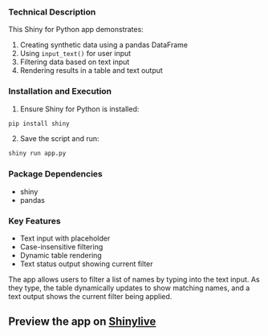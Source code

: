 ### Technical Description
This Shiny for Python app demonstrates:
1. Creating synthetic data using a pandas DataFrame
2. Using `input_text()` for user input
3. Filtering data based on text input
4. Rendering results in a table and text output

### Installation and Execution
1. Ensure Shiny for Python is installed:
```bash
pip install shiny
```

2. Save the script and run:
```bash
shiny run app.py
```

### Package Dependencies
- shiny
- pandas

### Key Features
- Text input with placeholder
- Case-insensitive filtering
- Dynamic table rendering
- Text status output showing current filter

The app allows users to filter a list of names by typing into the text input. As they type, the table dynamically updates to show matching names, and a text output shows the current filter being applied.
## Preview the app on [Shinylive](https://shinylive.io/py/app/#h=0&code=NobwRAdghgtgpmAXAAjFADugdOgnmAGlQGMB7CAFzkqVQDMAnUmZAZwAsBLCXZTmdKQYVkDOFGIVOANzgAdCI2ZsuPLHAAe6Ma1Z8BQkd3QBXCkTEQAJnAZETnBQoDEyAMJioVNrkrs4UsTIVl5QCtDwegC8yMAKyAnIcmAAggA2nMRwyADKMJwU7MlE8YnJAEKkAEbIAFKk7BCs5MVJEIlJYG7sUAwZ2eVMAO4QraUJyQAinFDQyAAKDNxZY+1lYACihbPIABImlMkKALpO0ADmcNGxAEwAHEQAzACsRAAsN08AjO-Pp6MQUjEYgmdBeTjka5xNYTMA5Uh0ChDXrZDYQc7cOC2VYdZIAFXExH8DBx60mQIoQlJsIAMlAhrhsYQ2ri4cRONQpKwKEcIP8XO5PN4oD4-AFMshJqEAGIMWDZSnIIZCADWSoKRQg-EEwmQYOsUD0hr1VgUVjoyBi6CsWClFCgsvlAAoQONkAByABy8vdKAiVwIbvdKUuvuQUEurEDMI9AHlgaDweQw0CQWCpJCFABfACUZ1cAFUAJLuZiCCCc1gKBw4CNwAD6pHQFFYTqkFDScCi+M0IiLEFMIkmcBgpGSeYBQw1yBraSguFIZnrrE4NiqvSdOcQbqnhRnnCwK7XG63bo6rgJGiMA7MyDoQjvnDSVCW6OQ-qrMY6NeMS6oV6dM8OnWf16zoJ8X2pYDWWlCDbGQb1Iig6CEnQOcsnYUg0hsBhu02Sh4JFf1kAfMFdQRcN33lXkUOQCc3VcABZKBuD1WY4DSZBFSsThWDQ+dRCuExn0-DoAAFLBwrB7SqTs3RsC1wOfWw4CsesZM7Tdty-RJXCLC1AT4G9zEEigTAYdo6GEziNPkHSEk4AzSGvQcsFApSXy0oDoLEMyLOCOhvJZFDXFg5SGC4qBZOyddWFUkj2l-Hl7MfcL4pic1oVojpMq9H1jkPCgGCwMhKBYponSStz5TAuCGE3IhiENLtpSgNI4onWj-lo3zzMsurVLOc9kAAJWoHCuN7EizEHFRSCnN8QQYSwRA87EYwk8bbGk3t5LgRS6uXe0zNbU8UscozXPcuqvJSjpev8wKwDCl9uHOO8hBQEAquu8LNyzGiUIe9pkk9UhUpfcNMH6U0wDALMiHAf1aDAMQAEcHDEeBKFYaSr2ZMBSqoGgUDABQYC8NDnIyKpwhMARcAUfUQk-IKOnh44gA)
